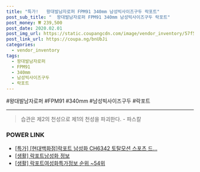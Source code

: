 ```yaml
--- 
title: "특가!   왕대발남자로퍼 FPM91 340mm 남성빅사이즈구두 락포트" 
post_sub_title: "  왕대발남자로퍼 FPM91 340mm 남성빅사이즈구두 락포트" 
post_money: ₩ 239,500 
post_date: 2020.02.01 
post_img_url: https://static.coupangcdn.com/image/vendor_inventory/57f5/bfea0f67b2139b8962d0118940d03a9919e5aa6aea36ab89960e9e5c150e.jpg 
post_link_url: https://coupa.ng/bnUbJi 
categories: 
  - vendor_inventory 
tags: 
  - 왕대발남자로퍼 
  - FPM91 
  - 340mm 
  - 남성빅사이즈구두 
  - 락포트 
--- 
```

  #왕대발남자로퍼 #FPM91 #340mm #남성빅사이즈구두 #락포트 
<hr> 

> 습관은 제2의 천성으로 제1의 천성을 파괴한다. - 파스칼 


### POWER LINK

* <a href="https://blog.naver.com/an0733/221792119407" target="_blank">[특가] [현대백화점]락포트 남성화 CH6342 토탈모션 스포츠 드...</a>
* <a href="https://blog.naver.com/sakai111/221762923424" target="_blank"> [생활] 락포트남성화 정보 </a>
* <a href="https://blog.naver.com/fasyy4321/221771037030" target="_blank"> [생활] 락포트여성화특가정보 순위 ~54위</a>
